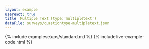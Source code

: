 ```yaml
---
layout: example
usereact: true
title: Multiple Text (type:'multipletext')
dataFile: surveys/questiontype-multipletext.json
---
```


{% include examplesetups/standard.md %}
{% include live-example-code.html %}
